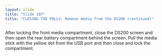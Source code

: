 ```yaml
---
layout: slide
title: "Slide 107"
title: "CLOSING THE POLLS: Remove media from the DS200 (continued)"
---
```


After locking the front media compartment, close the DS200 screen and then open the rear battery compartment behind the screen. Pull the media stick with the yellow dot from the USB port and then close and lock the compartment.
